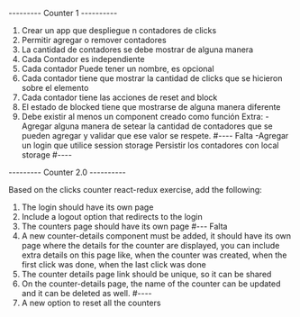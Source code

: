 --------- Counter 1 ----------
1. Crear un app que despliegue n contadores de clicks
2. Permitir agregar o remover contadores
3. La cantidad de contadores se debe mostrar de alguna manera
4. Cada Contador es independiente
5. Cada contador Puede tener un nombre, es opcional
6. Cada contador tiene que mostrar la cantidad de clicks que se hicieron sobre el elemento
7. Cada contador tiene las acciones de reset and block
8. El estado de blocked tiene que mostrarse de alguna manera diferente
9. Debe existir al menos un component creado como función
Extra: 
-Agregar alguna manera de setear la cantidad de contadores que se pueden agregar y validar que ese valor se respete.
#---- Falta
-Agregar un login que utilice session storage
Persistir los contadores con local storage
#----

--------- Counter 2.0 ----------

Based on the clicks counter react-redux exercise, add the following:
1. The login should have its own page
2. Include a logout option that redirects to the login
3. The counters page should have its own page
#--- Falta
4. A new counter-details component must be added, it should have its own page where the details for the counter are displayed, you can include extra details on this page like, when the counter was created, when the first click was done, when the last click was done
5. The counter details page link should be unique, so it can be shared
6. On the counter-details page, the name of the counter can be updated and it can be deleted as well.
#----
7. A new option to reset all the counters
